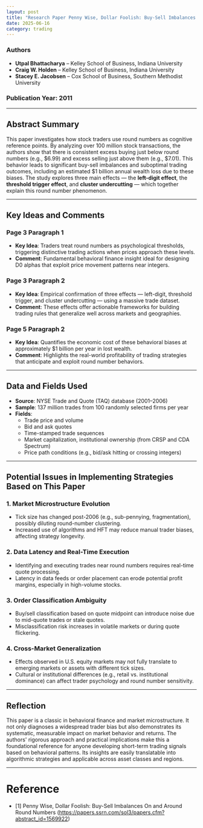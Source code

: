 ```yaml
---
layout: post
title: "Research Paper Penny Wise, Dollar Foolish: Buy-Sell Imbalances On and Around Round Numbers"
date: 2025-06-16
category: trading
---
```


### Authors

- **Utpal Bhattacharya** – Kelley School of Business, Indiana University  
- **Craig W. Holden** – Kelley School of Business, Indiana University  
- **Stacey E. Jacobsen** – Cox School of Business, Southern Methodist University  

### Publication Year: 2011

---

## Abstract Summary

This paper investigates how stock traders use round numbers as cognitive reference points. By analyzing over 100 million stock transactions, the authors show that there is consistent excess buying just below round numbers (e.g., $6.99) and excess selling just above them (e.g., $7.01). This behavior leads to significant buy-sell imbalances and suboptimal trading outcomes, including an estimated $1 billion annual wealth loss due to these biases. The study explores three main effects — the **left-digit effect**, the **threshold trigger effect**, and **cluster undercutting** — which together explain this round number phenomenon.

---

## Key Ideas and Comments

### Page 3 Paragraph 1
- **Key Idea**: Traders treat round numbers as psychological thresholds, triggering distinctive trading actions when prices approach these levels.
- **Comment**: Fundamental behavioral finance insight ideal for designing D0 alphas that exploit price movement patterns near integers.

### Page 3 Paragraph 2
- **Key Idea**: Empirical confirmation of three effects — left-digit, threshold trigger, and cluster undercutting — using a massive trade dataset.
- **Comment**: These effects offer actionable frameworks for building trading rules that generalize well across markets and geographies.

### Page 5 Paragraph 2
- **Key Idea**: Quantifies the economic cost of these behavioral biases at approximately $1 billion per year in lost wealth.
- **Comment**: Highlights the real-world profitability of trading strategies that anticipate and exploit round number behaviors.

---

## Data and Fields Used

- **Source**: NYSE Trade and Quote (TAQ) database (2001–2006)
- **Sample**: 137 million trades from 100 randomly selected firms per year
- **Fields**:
  - Trade price and volume
  - Bid and ask quotes
  - Time-stamped trade sequences
  - Market capitalization, institutional ownership (from CRSP and CDA Spectrum)
  - Price path conditions (e.g., bid/ask hitting or crossing integers)

---

## Potential Issues in Implementing Strategies Based on This Paper

### 1. **Market Microstructure Evolution**
- Tick size has changed post-2006 (e.g., sub-pennying, fragmentation), possibly diluting round-number clustering.
- Increased use of algorithms and HFT may reduce manual trader biases, affecting strategy longevity.

### 2. **Data Latency and Real-Time Execution**
- Identifying and executing trades near round numbers requires real-time quote processing.
- Latency in data feeds or order placement can erode potential profit margins, especially in high-volume stocks.

### 3. **Order Classification Ambiguity**
- Buy/sell classification based on quote midpoint can introduce noise due to mid-quote trades or stale quotes.
- Misclassification risk increases in volatile markets or during quote flickering.

### 4. **Cross-Market Generalization**
- Effects observed in U.S. equity markets may not fully translate to emerging markets or assets with different tick sizes.
- Cultural or institutional differences (e.g., retail vs. institutional dominance) can affect trader psychology and round number sensitivity.

---

## Reflection

This paper is a classic in behavioral finance and market microstructure. It not only diagnoses a widespread trader bias but also demonstrates its systematic, measurable impact on market behavior and returns. The authors' rigorous approach and practical implications make this a foundational reference for anyone developing short-term trading signals based on behavioral patterns. Its insights are easily translatable into algorithmic strategies and applicable across asset classes and regions.

---

# Reference

* [1] Penny Wise, Dollar Foolish: Buy-Sell Imbalances On and Around Round Numbers (https://papers.ssrn.com/sol3/papers.cfm?abstract_id=1569922)
